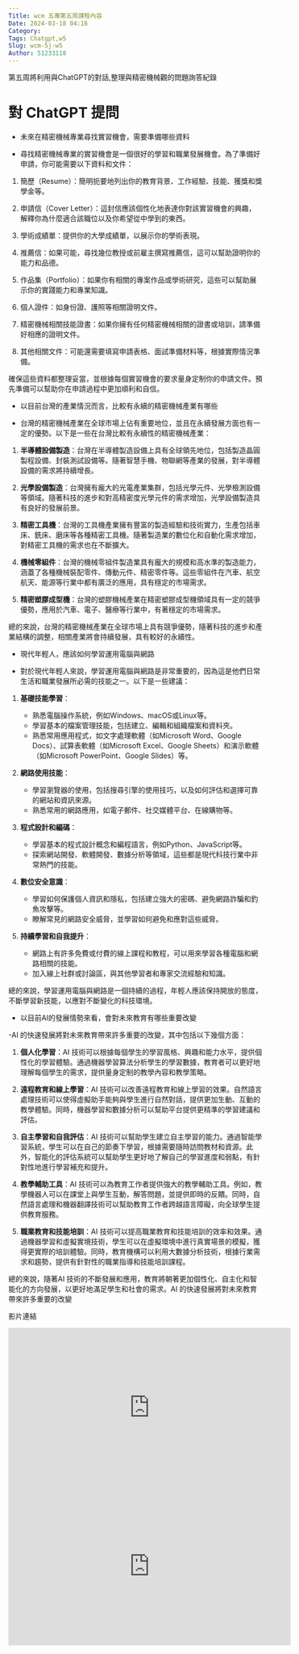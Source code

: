 ```yaml
---
Title: wcm 五專第五周課程內容
Date: 2024-03-18 04:16
Category: 
Tags: Chatgpt,w5
Slug: wcm-5j-w5
Author: 51233118
---
```


第五周將利用與ChatGPT的對話,整理與精密機械觀的問題詢答紀錄

<!-- PELICAN_END_SUMMARY -->

# 對 ChatGPT 提問

- 未來在精密機械專業尋找實習機會，需要準備哪些資料

- 尋找精密機械專業的實習機會是一個很好的學習和職業發展機會。為了準備好申請，你可能需要以下資料和文件：

1. 簡歷（Resume）：簡明扼要地列出你的教育背景、工作經驗、技能、獲獎和獎學金等。

2. 申請信（Cover Letter）：這封信應該個性化地表達你對該實習機會的興趣，解釋你為什麼適合該職位以及你希望從中學到的東西。

3. 學術成績單：提供你的大學成績單，以展示你的學術表現。

4. 推薦信：如果可能，尋找幾位教授或前雇主撰寫推薦信，這可以幫助證明你的能力和品德。

5. 作品集（Portfolio）：如果你有相關的專案作品或學術研究，這些可以幫助展示你的實踐能力和專業知識。

6. 個人證件：如身份證、護照等相關證明文件。

7. 精密機械相關技能證書：如果你擁有任何精密機械相關的證書或培訓，請準備好相應的證明文件。

8. 其他相關文件：可能還需要填寫申請表格、面試準備材料等，根據實際情況準備。

確保這些資料都整理妥當，並根據每個實習機會的要求量身定制你的申請文件。預先準備可以幫助你在申請過程中更加順利和自信。

- 以目前台灣的產業情況而言，比較有永續的精密機械產業有哪些

- 台灣的精密機械產業在全球市場上佔有重要地位，並且在永續發展方面也有一定的優勢。以下是一些在台灣比較有永續性的精密機械產業：

1. **半導體設備製造**：台灣在半導體製造設備上具有全球領先地位，包括製造晶圓製程設備、封裝測試設備等。隨著智慧手機、物聯網等產業的發展，對半導體設備的需求將持續增長。

2. **光學設備製造**：台灣擁有龐大的光電產業集群，包括光學元件、光學檢測設備等領域。隨著科技的進步和對高精密度光學元件的需求增加，光學設備製造具有良好的發展前景。

3. **精密工具機**：台灣的工具機產業擁有豐富的製造經驗和技術實力，生產包括車床、銑床、磨床等各種精密工具機。隨著製造業的數位化和自動化需求增加，對精密工具機的需求也在不斷擴大。

4. **機械零組件**：台灣的機械零組件製造業具有龐大的規模和高水準的製造能力，涵蓋了各種機械裝配零件、傳動元件、精密零件等。這些零組件在汽車、航空航天、能源等行業中都有廣泛的應用，具有穩定的市場需求。

5. **精密塑膠成型機**：台灣的塑膠機械產業在精密塑膠成型機領域具有一定的競爭優勢，應用於汽車、電子、醫療等行業中，有著穩定的市場需求。

總的來說，台灣的精密機械產業在全球市場上具有競爭優勢，隨著科技的進步和產業結構的調整，相關產業將會持續發展，具有較好的永續性。

- 現代年輕人，應該如何學習運用電腦與網路

- 對於現代年輕人來說，學習運用電腦與網路是非常重要的，因為這是他們日常生活和職業發展所必需的技能之一。以下是一些建議：

1. **基礎技能學習**：
   - 熟悉電腦操作系統，例如Windows、macOS或Linux等。
   - 學習基本的檔案管理技能，包括建立、編輯和組織檔案和資料夾。
   - 熟悉常用應用程式，如文字處理軟體（如Microsoft Word、Google Docs）、試算表軟體（如Microsoft Excel、Google Sheets）和演示軟體（如Microsoft PowerPoint、Google Slides）等。

2. **網路使用技能**：
   - 學習瀏覽器的使用，包括搜尋引擎的使用技巧，以及如何評估和選擇可靠的網站和資訊來源。
   - 熟悉常用的網路應用，如電子郵件、社交媒體平台、在線購物等。

3. **程式設計和編碼**：
   - 學習基本的程式設計概念和編程語言，例如Python、JavaScript等。
   - 探索網站開發、軟體開發、數據分析等領域，這些都是現代科技行業中非常熱門的技能。

4. **數位安全意識**：
   - 學習如何保護個人資訊和隱私，包括建立強大的密碼、避免網路詐騙和釣魚攻擊等。
   - 瞭解常見的網路安全威脅，並學習如何避免和應對這些威脅。

5. **持續學習和自我提升**：
   - 網路上有許多免費或付費的線上課程和教程，可以用來學習各種電腦和網路相關的技能。
   - 加入線上社群或討論區，與其他學習者和專家交流經驗和知識。

總的來說，學習運用電腦與網路是一個持續的過程，年輕人應該保持開放的態度，不斷學習新技能，以應對不斷變化的科技環境。

- 以目前AI的發展情勢來看，會對未來教育有哪些重要改變

-AI 的快速發展將對未來教育帶來許多重要的改變，其中包括以下幾個方面：

1. **個人化學習**：AI 技術可以根據每個學生的學習風格、興趣和能力水平，提供個性化的學習體驗。通過機器學習算法分析學生的學習數據，教育者可以更好地理解每個學生的需求，提供量身定制的教學內容和教學策略。

2. **遠程教育和線上學習**：AI 技術可以改善遠程教育和線上學習的效果。自然語言處理技術可以使得虛擬助手能夠與學生進行自然對話，提供更加生動、互動的教學體驗。同時，機器學習和數據分析可以幫助平台提供更精準的學習建議和評估。

3. **自主學習和自我評估**：AI 技術可以幫助學生建立自主學習的能力。通過智能學習系統，學生可以在自己的節奏下學習，根據需要隨時訪問教材和資源。此外，智能化的評估系統可以幫助學生更好地了解自己的學習進度和弱點，有針對性地進行學習補充和提升。

4. **教學輔助工具**：AI 技術可以為教育工作者提供強大的教學輔助工具。例如，教學機器人可以在課堂上與學生互動，解答問題，並提供即時的反饋。同時，自然語言處理和機器翻譯技術可以幫助教育工作者跨越語言障礙，向全球學生提供教育服務。

5. **職業教育和技能培訓**：AI 技術可以提高職業教育和技能培訓的效率和效果。通過機器學習和虛擬實境技術，學生可以在虛擬環境中進行真實場景的模擬，獲得更實際的培訓體驗。同時，教育機構可以利用大數據分析技術，根據行業需求和趨勢，提供有針對性的職業指導和技能培訓課程。

總的來說，隨著AI 技術的不斷發展和應用，教育將朝著更加個性化、自主化和智能化的方向發展，以更好地滿足學生和社會的需求。AI 的快速發展將對未來教育帶來許多重要的改變


影片連結

<iframe width="560" height="315" src="https://www.youtube.com/embed/Zt1auvGEKrk?si=p_WJFr6MvH4hspsu" title="YouTube video player" frameborder="0" allow="accelerometer; autoplay; clipboard-write; encrypted-media; gyroscope; picture-in-picture; web-share" referrerpolicy="strict-origin-when-cross-origin" allowfullscreen></iframe>

<iframe width="560" height="315" src="https://www.youtube.com/embed/ax__VhD0hUk?si=loIubSeY-8ol6v6U" title="YouTube video player" frameborder="0" allow="accelerometer; autoplay; clipboard-write; encrypted-media; gyroscope; picture-in-picture; web-share" referrerpolicy="strict-origin-when-cross-origin" allowfullscreen></iframe>